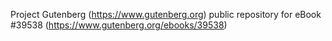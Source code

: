 Project Gutenberg (https://www.gutenberg.org) public repository for eBook #39538 (https://www.gutenberg.org/ebooks/39538)
